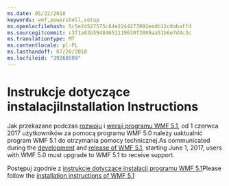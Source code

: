 ```yaml
---
ms.date: 05/22/2018
keywords: wmf,powershell,setup
ms.openlocfilehash: 5c5e24527575c84e2244273992eedb12c0abaffd
ms.sourcegitcommit: c3f1a83b59484651119630f3089aa51b6e7d4c3c
ms.translationtype: MT
ms.contentlocale: pl-PL
ms.lasthandoff: 07/26/2018
ms.locfileid: "39268599"
---
```

# <a name="installation-instructions"></a><span data-ttu-id="bf632-102">Instrukcje dotyczące instalacji</span><span class="sxs-lookup"><span data-stu-id="bf632-102">Installation Instructions</span></span>

<span data-ttu-id="bf632-103">Jak przekazane podczas [rozwoju](https://blogs.msdn.microsoft.com/powershell/2016/04/06/windows-management-framework-5-0-updates-and-wmf-5-1/) i [wersji programu WMF 5.1](https://blogs.msdn.microsoft.com/powershell/2017/03/28/windows-management-framework-wmf-5-1-now-in-microsoft-update-catalog/), od 1 czerwca 2017 użytkowników za pomocą programu WMF 5.0 należy uaktualnić program WMF 5.1 do otrzymania pomocy technicznej.</span><span class="sxs-lookup"><span data-stu-id="bf632-103">As communicated during the [development](https://blogs.msdn.microsoft.com/powershell/2016/04/06/windows-management-framework-5-0-updates-and-wmf-5-1/) and [release of WMF 5.1](https://blogs.msdn.microsoft.com/powershell/2017/03/28/windows-management-framework-wmf-5-1-now-in-microsoft-update-catalog/), starting June 1, 2017, users with WMF 5.0 must upgrade to WMF 5.1 to receive support.</span></span>

<span data-ttu-id="bf632-104">Postępuj zgodnie z [instrukcje dotyczące instalacji programu WMF 5.1](../5.1/install-configure.md)</span><span class="sxs-lookup"><span data-stu-id="bf632-104">Please follow the [installation instructions of WMF 5.1](../5.1/install-configure.md)</span></span>
